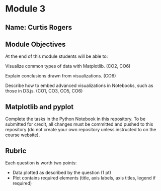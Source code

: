 # Module 3
## Name: Curtis Rogers

## Module Objectives

At the end of this module students will be able to:

Visualize common types of data with Matplotlib. (CO2, CO6)
 
Explain conclusions drawn from visualizations. (CO6)
 
Describe how to embed advanced visualizations in Notebooks, such as those in D3.js. (CO1, CO3, CO5, CO6)


## Matplotlib and pyplot

Complete the tasks in the Python Notebook in this repository.
To be submitted for credit, all changes must be committed and pushed to this repository (do not create your own repository unless instructed to on the course website).

## Rubric

Each question is worth two points: 

* Data plotted as described by the question (1 pt)
* Plot contains required elements (title, axis labels, axis titles, legend if required)
